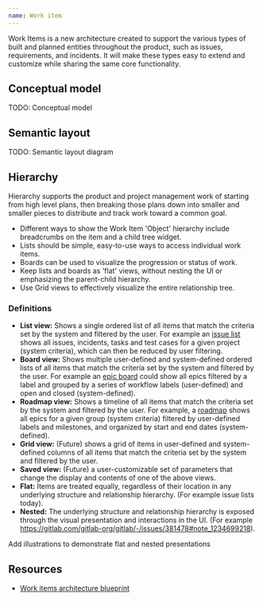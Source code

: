 ```yaml
---
name: Work item
---
```


Work Items is a new architecture created to support the various types of built and planned entities throughout the product, such as issues, requirements, and incidents. It will make these types easy to extend and customize while sharing the same core functionality.

## Conceptual model

TODO: Conceptual model

## Semantic layout

TODO: Semantic layout diagram

## Hierarchy

Hierarchy supports the product and project management work of starting from high level plans, then breaking those plans down into smaller and smaller pieces to distribute and track work toward a common goal.

- Different ways to show the Work Item 'Object' hierarchy include breadcrumbs on the item and a child tree widget.
- Lists should be simple, easy-to-use ways to access individual work items.
- Boards can be used to visualize the progression or status of work.
- Keep lists and boards as 'flat' views, without nesting the UI or emphasizing the parent-child hierarchy.
- Use Grid views to effectively visualize the entire relationship tree.

### Definitions

- **List view:** Shows a single ordered list of all items that match the criteria set by the system and filtered by the user. For example an [issue list](https://docs.gitlab.com/ee/user/project/issues/managing_issues.html#filter-the-list-of-issues) shows all issues, incidents, tasks and test cases for a given project (system criteria), which can then be reduced by user filtering.
- **Board view:** Shows multiple user-defined and system-defined ordered lists of all items that match the criteria set by the system and filtered by the user. For example an [epic board](https://docs.gitlab.com/ee/user/group/epics/epic_boards.html) could show all epics filtered by a label and grouped by a series of workflow labels (user-defined) and open and closed (system-defined).
- **Roadmap view:** Shows a timeline of all items that match the criteria set by the system and filtered by the user. For example, a [roadmap](https://docs.gitlab.com/ee/user/group/roadmap/) shows all epics for a given group (system criteria) filtered by user-defined labels and milestones, and organized by start and end dates (system-defined).
- **Grid view:** (Future) shows a grid of items in user-defined and system-defined columns of all items that match the criteria set by the system and filtered by the user.
- **Saved view:** (Future) a user-customizable set of parameters that change the display and contents of one of the above views.
- **Flat:** Items are treated equally, regardless of their location in any underlying structure and relationship hierarchy. (For example issue lists today).
- **Nested:** The underlying structure and relationship hierarchy is exposed through the visual presentation and interactions in the UI. (For example https://gitlab.com/gitlab-org/gitlab/-/issues/381478#note_1234699218).

<todo>Add illustrations to demonstrate flat and nested presentations</todo>

## Resources

- [Work items architecture blueprint](https://docs.gitlab.com/ee/architecture/blueprints/work_items/#work-items)
